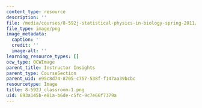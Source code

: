 ```yaml
---
content_type: resource
description: ''
file: /media/courses/8-592j-statistical-physics-in-biology-spring-2011/693a145be81ab6dec5fc9c7e66f7379a_8-592J_classroom-1.png
file_type: image/png
image_metadata:
  caption: ''
  credit: ''
  image-alt: ''
learning_resource_types: []
ocw_type: OCWImage
parent_title: Instructor Insights
parent_type: CourseSection
parent_uid: e95c8d74-8705-c757-538f-f147aa39bcbc
resourcetype: Image
title: 8-592J_classroom-1.png
uid: 693a145b-e81a-b6de-c5fc-9c7e66f7379a
---
```

